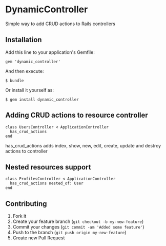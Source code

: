 # DynamicController

Simple way to add CRUD actions to Rails controllers

## Installation

Add this line to your application's Gemfile:

    gem 'dynamic_controller'

And then execute:

    $ bundle

Or install it yourself as:

    $ gem install dynamic_controller

## Adding CRUD actions to resource controller

    class UsersController < ApplicationController
      has_crud_actions
    end

has_crud_actions adds index, show, new, edit, create, update and destroy actions to controller

## Nested resources support

    class ProfilesController < ApplicationController
      has_crud_actions nested_of: User
    end

## Contributing

1. Fork it
2. Create your feature branch (`git checkout -b my-new-feature`)
3. Commit your changes (`git commit -am 'Added some feature'`)
4. Push to the branch (`git push origin my-new-feature`)
5. Create new Pull Request
